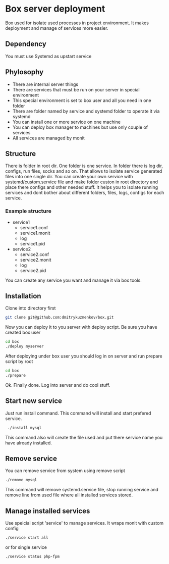 # Box server deployment
Box used for isolate used processes in project environment. It makes deployment and manage of services more easier.

## Dependency
You must use Systemd as upstart service

## Phylosophy
- There are internal server things
- There are services that must be run on your server in special environment
- This special environment is set to box user and all you need in one folder
- There are folder named by service and systemd folder to operate it via systemd
- You can install one or more service on one machine
- You can deploy box manager to machines but use only couple of services
- All services are managed by monit

## Structure
There is folder in root dir. One folder is one service. In folder there is log dir, configs, run files, socks and so on. That allows to isolate service generated files into one single dir.
You can create your own service with systemd/custom.service file and make folder custon in root directory and place there configs and other needed stuff.
It helps you to isolate running services and dont bother about different folders, files, logs, configs for each service.

### Example structure
* service1
  * service1.conf
  * service1.monit
  * log
  * service1.pid
* service2
  * service2.conf
  * service2.monit
  * log
  * service2.pid

You can create any service you want and manage it via box tools.

## Installation
Clone into directory first
```bash
git clone git@github.com:dmitrykuzmenkov/box.git
```

Now you can deploy it to you server with deploy script. Be sure you have created box user
```bash
cd box
./deploy myserver
```

After deploying under box user you should log in on server and run prepare script by root
```bash
cd box
./prepare
```

Ok. Finally done. Log into server and do cool stuff.

## Start new service
Just run install command. This command will install and start prefered service.
```bash
 ./install mysql
```
This command also will create the file used and put there service name you have already installed.

## Remove service
You can remove service from system using remove script
```bash
./remove mysql
```
This command will remove systemd.service file, stop running service and remove line from used file where all installed services stored.

## Manage installed services
Use speicial script 'service' to manage services. It wraps monit with custom config
```bash
./service start all
```
or for single service
```bash
./service status php-fpm
```
